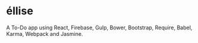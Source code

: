 éllise
======

A To-Do app using React, Firebase, Gulp, Bower, Bootstrap, Require, Babel, Karma, Webpack and Jasmine.
